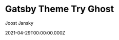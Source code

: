 ---
title: Gatsby Theme Try Ghost
github: https://github.com/styxlab/gatsby-theme-try-ghost
demo: https://demo.jamify.org/
license: MIT
author: Joost Jansky
author_link: ''
author_twitter: jamifyjs
author_github: styxlab
date: 2021-04-29T00:00:00.000Z
ssg:
  - Gatsby
cms:
  - Ghost
css:
  - null
archetype:
  - Blog
services: null
hosting:
  - Netlify
  - Vercel
description: >-
  A Gatsby theme plugin for creating blogs from headless Ghost CMS.Turn your
  Ghost blog into a flaring fast static website. This Gatsby theme is a frontend
  replacement of the Ghost handlebars engine featuring the standard Ghost Casper
  skin and functionality. All content is sourced from a headless Ghost CMS.
stale: false
disabled: false
disabled_reason: null
draft: false
---